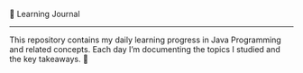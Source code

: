 📘 Learning Journal
_____________________________________________________________________________________________
This repository contains my daily learning progress in Java Programming and related concepts.
Each day I’m documenting the topics I studied and the key takeaways. 🚀


